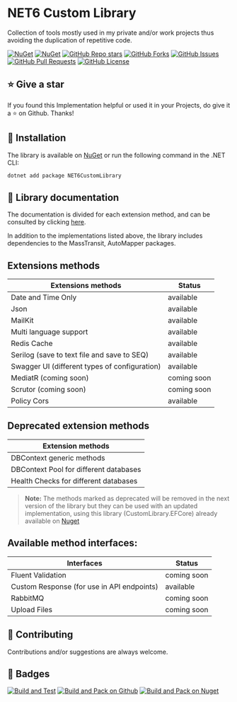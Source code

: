 # NET6 Custom Library

Collection of tools mostly used in my private and/or work projects thus avoiding the duplication of repetitive code.

[![NuGet](https://img.shields.io/nuget/v/NET6CustomLibrary.svg?style=for-the-badge)](https://www.nuget.org/packages/NET6CustomLibrary)
[![NuGet](https://img.shields.io/nuget/dt/NET6CustomLibrary.svg?style=for-the-badge)](https://www.nuget.org/packages/NET6CustomLibrary)
[![GitHub Repo stars](https://img.shields.io/github/stars/angelodotnet/NET6CustomLibrary?style=for-the-badge)](https://github.com/AngeloDotNet/NET6CustomLibrary)
[![GitHub Forks](https://img.shields.io/github/forks/angelodotnet/NET6CustomLibrary?style=for-the-badge)](https://github.com/AngeloDotNet/NET6CustomLibrary)
[![GitHub Issues](https://img.shields.io/github/issues/angelodotnet/NET6CustomLibrary?style=for-the-badge)](https://github.com/AngeloDotNet/NET6CustomLibrary)
[![GitHub Pull Requests](https://img.shields.io/github/issues-pr/angelodotnet/NET6CustomLibrary?style=for-the-badge)](https://github.com/AngeloDotNet/NET6CustomLibrary)
[![GitHub License](https://img.shields.io/github/license/AngeloDotNet/NET6CustomLibrary?style=for-the-badge)](https://github.com/AngeloDotNet/NET6CustomLibrary/blob/main/LICENSE)

## :star: Give a star

If you found this Implementation helpful or used it in your Projects, do give it a :star: on Github. Thanks!

## :dvd: Installation

The library is available on [NuGet](https://www.nuget.org/packages/NET6CustomLibrary) or run the following command in the .NET CLI:

```bash
dotnet add package NET6CustomLibrary
```

## :memo: Library documentation

The documentation is divided for each extension method, and can be consulted by clicking [here](https://github.com/AngeloDotNet/NET6CustomLibrary/blob/main/src/NET6CustomLibrary/Docs/).

In addition to the implementations listed above, the library includes dependencies to the MassTransit, AutoMapper packages.

## Extensions methods

| Extensions methods | Status |
| --- | --- |
| Date and Time Only | available |
| Json | available |
| MailKit | available |
| Multi language support | available |
| Redis Cache | available |
| Serilog (save to text file and save to SEQ) | available |
| Swagger UI (different types of configuration) | available |
| MediatR (coming soon) | coming soon |
| Scrutor (coming soon) | coming soon |
| Policy Cors | available |

## Deprecated extension methods

| Extension methods |
| --- |
| DBContext generic methods |
| DBContext Pool for different databases |
| Health Checks for different databases |

> **Note:** The methods marked as deprecated will be removed in the next version of the library but they can be used with an updated implementation, using this library (CustomLibrary.EFCore) already available on [Nuget](https://www.nuget.org/packages/CustomLibrary.EFCore)

## Available method interfaces:

| Interfaces | Status |
| --- | --- |
| Fluent Validation  | coming soon |
| Custom Response (for use in API endpoints) | available |
| RabbitMQ  | coming soon |
| Upload Files | coming soon |

## :muscle: Contributing

Contributions and/or suggestions are always welcome.

## :beginner: Badges

[![Build and Test](https://github.com/AngeloDotNet/NET6CustomLibrary/actions/workflows/build.yml/badge.svg)](https://github.com/AngeloDotNet/NET6CustomLibrary/actions/workflows/build.yml)
[![Build and Pack on Github](https://github.com/AngeloDotNet/NET6CustomLibrary/actions/workflows/dotnet-github.yml/badge.svg)](https://github.com/AngeloDotNet/NET6CustomLibrary/actions/workflows/dotnet-github.yml)
[![Build and Pack on Nuget](https://github.com/AngeloDotNet/NET6CustomLibrary/actions/workflows/dotnet-nuget.yml/badge.svg)](https://github.com/AngeloDotNet/NET6CustomLibrary/actions/workflows/dotnet-nuget.yml)
